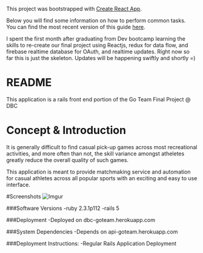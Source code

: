 

This project was bootstrapped with [Create React App](https://github.com/facebookincubator/create-react-app).

Below you will find some information on how to perform common tasks.<br>
You can find the most recent version of this guide [here](https://github.com/facebookincubator/create-react-app/blob/master/packages/react-scripts/template/README.md).

I spent the first month after graduating from Dev bootcamp learning the skills to re-create our final project using Reactjs, redux for data flow, and firebase realtime database for OAuth, and realtime updates. Right now so far this is just the skeleton. Updates will be happening swiftly and shortly =)

# README

This application is a rails front end portion of the Go Team Final Project @ DBC

# Concept & Introduction

It is generally difficult to find casual pick-up games across most recreational activities, and more often than not, the skill variance amongst atheletes greatly reduce the overall quality of such games.

This application is meant to provide matchmaking service and automation for casual athletes across all popular sports with an exciting and easy to use interface.

#Screenshots
![Imgur](http://i.imgur.com/TYQQp05.png)


###Software Versions
-ruby 2.3.1p112
-rails 5

###Deployment
-Deployed on dbc-goteam.herokuapp.com

###System Dependencies
-Depends on api-goteam.herokuapp.com

###Deployment Instructions:
-Regular Rails Application Deployment

